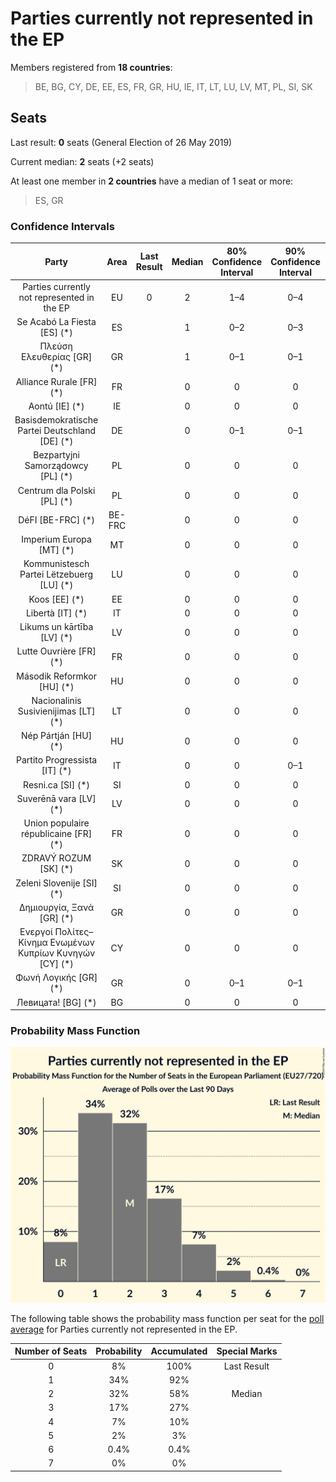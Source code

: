 # Parties currently not represented in the EP

Members registered from **18 countries**:

> BE, BG, CY, DE, EE, ES, FR, GR, HU, IE, IT, LT, LU, LV, MT, PL, SI, SK

## Seats

Last result: **0** seats (General Election of 26 May 2019)

Current median: **2** seats (+2 seats)

At least one member in **2 countries** have a median of 1 seat or more:

> ES, GR

### Confidence Intervals

| Party | Area | Last Result | Median | 80% Confidence Interval | 90% Confidence Interval | 95% Confidence Interval | 99% Confidence Interval |
|:-----:|:----:|:-----------:|:------:|:-----------------------:|:-----------------------:|:-----------------------:|:-----------------------:|
| Parties currently not represented in the EP | EU | 0 | 2 | 1–4 | 0–4 | 0–5 | 0–5 |
| Se Acabó La Fiesta [ES] (*) | ES | | 1 | 0–2 | 0–3 | 0–3 | 0–3 |
| Πλεύση Ελευθερίας [GR] (*) | GR | | 1 | 0–1 | 0–1 | 0–1 | 0–1 |
| Alliance Rurale [FR] (*) | FR | | 0 | 0 | 0 | 0 | 0 |
| Aontú [IE] (*) | IE | | 0 | 0 | 0 | 0 | 0 |
| Basisdemokratische Partei Deutschland [DE] (*) | DE | | 0 | 0–1 | 0–1 | 0–1 | 0–1 |
| Bezpartyjni Samorządowcy [PL] (*) | PL | | 0 | 0 | 0 | 0 | 0 |
| Centrum dla Polski [PL] (*) | PL | | 0 | 0 | 0 | 0 | 0–1 |
| DéFI [BE-FRC] (*) | BE-FRC | | 0 | 0 | 0 | 0 | 0 |
| Imperium Europa [MT] (*) | MT | | 0 | 0 | 0 | 0 | 0 |
| Kommunistesch Partei Lëtzebuerg [LU] (*) | LU | | 0 | 0 | 0 | 0 | 0 |
| Koos [EE] (*) | EE | | 0 | 0 | 0 | 0 | 0 |
| Libertà [IT] (*) | IT | | 0 | 0 | 0 | 0 | 0 |
| Likums un kārtība [LV] (*) | LV | | 0 | 0 | 0 | 0 | 0 |
| Lutte Ouvrière [FR] (*) | FR | | 0 | 0 | 0 | 0 | 0 |
| Második Reformkor [HU] (*) | HU | | 0 | 0 | 0 | 0 | 0–1 |
| Nacionalinis Susivienijimas [LT] (*) | LT | | 0 | 0 | 0 | 0 | 0 |
| Nép Pártján [HU] (*) | HU | | 0 | 0 | 0 | 0 | 0 |
| Partito Progressista [IT] (*) | IT | | 0 | 0 | 0–1 | 0–1 | 0–1 |
| Resni.ca [SI] (*) | SI | | 0 | 0 | 0 | 0 | 0 |
| Suverēnā vara [LV] (*) | LV | | 0 | 0 | 0 | 0–1 | 0–1 |
| Union populaire républicaine [FR] (*) | FR | | 0 | 0 | 0 | 0 | 0 |
| ZDRAVÝ ROZUM [SK] (*) | SK | | 0 | 0 | 0 | 0 | 0 |
| Zeleni Slovenije [SI] (*) | SI | | 0 | 0 | 0 | 0 | 0 |
| Δημιουργία, Ξανά [GR] (*) | GR | | 0 | 0 | 0 | 0 | 0 |
| Ενεργοί Πολίτες–Κίνημα Ενωμένων Κυπρίων Κυνηγών [CY] (*) | CY | | 0 | 0 | 0 | 0 | 0 |
| Φωνή Λογικής [GR] (*) | GR | | 0 | 0–1 | 0–1 | 0–1 | 0–1 |
| Левицата! [BG] (*) | BG | | 0 | 0 | 0 | 0 | 0 |

### Probability Mass Function

![Graph with seats probability mass function not yet produced](average-2024-05-31-seats-pmf-partiescurrentlynotrepresentedintheep.png "Seats Probability Mass Function")

The following table shows the probability mass function per seat for the [poll average](average-2024-05-31.html) for Parties currently not represented in the EP.

| Number of Seats | Probability | Accumulated | Special Marks |
|:---------------:|:-----------:|:-----------:|:-------------:|
| 0 | 8% | 100% | Last Result |
| 1 | 34% | 92% |  |
| 2 | 32% | 58% | Median |
| 3 | 17% | 27% |  |
| 4 | 7% | 10% |  |
| 5 | 2% | 3% |  |
| 6 | 0.4% | 0.4% |  |
| 7 | 0% | 0% |  |


